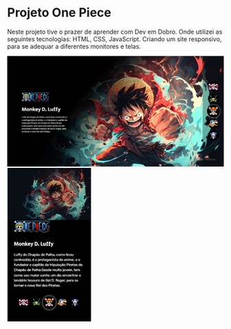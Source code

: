 <h1> Projeto One Piece</h1>

<p>Neste projeto tive o prazer de aprender com Dev em Dobro. Onde utilizei as seguintes tecnologias: HTML, CSS, JavaScript. Criando um site responsivo, para se adequar a diferentes monitores e telas.</p>

<div>
<img src="https://github.com/ciregyn/ONE-PEACE-projeto/blob/main/Tela%20pc%20One%20Peace.jpg?raw=true" width=700px/>
<img src="https://github.com/ciregyn/ONE-PEACE-projeto/blob/main/tela%20celular%20one%20pc.jpg?raw=true" width=195px/>
</div>
